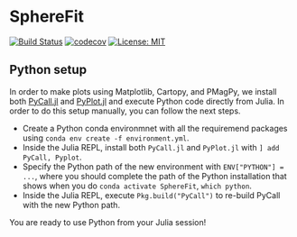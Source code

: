 # SphereFit

[![Build Status](https://github.com/facusapienza21/SphereFit.jl/actions/workflows/CI.yml/badge.svg?branch=main)](https://github.com/facusapienza21/SphereFit.jl/actions/workflows/CI.yml?query=branch%3Amain)
[![codecov](https://codecov.io/gh/facusapienza21/SphereFit.jl/graph/badge.svg?token=UC0KFSUU3X)](https://codecov.io/gh/facusapienza21/SphereFit.jl)
[![License: MIT](https://img.shields.io/badge/License-MIT-yellow.svg)](https://opensource.org/licenses/MIT)



## Python setup

In order to make plots using Matplotlib, Cartopy, and PMagPy, we install both [PyCall.jl](https://github.com/JuliaPy/PyCall.jl) and [PyPlot.jl](https://github.com/JuliaPy/PyPlot.jl) and execute Python code directly from Julia. In order to do this setup manually, you can follow the next steps. 

- Create a Python conda environmnet with all the requiremend packages using `conda env create -f environment.yml`.
- Inside the Julia REPL, install both `PyCall.jl` and `PyPlot.jl` with `] add PyCall, Pyplot`.
- Specify the Python path of the new environment with `ENV["PYTHON"] = ...`, where you should complete the path of the Python installation that shows when you do `conda activate SphereFit`, `which python`.
- Inside the Julia REPL, execute `Pkg.build("PyCall")` to re-build PyCall with the new Python path. 

You are ready to use Python from your Julia session!
